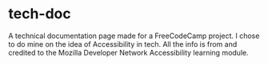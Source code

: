 # tech-doc

A technical documentation page made for a FreeCodeCamp project. I chose to do mine on the idea of Accessibility in tech. All the info is from and credited to the Mozilla Developer Network Accessibility learning module.

